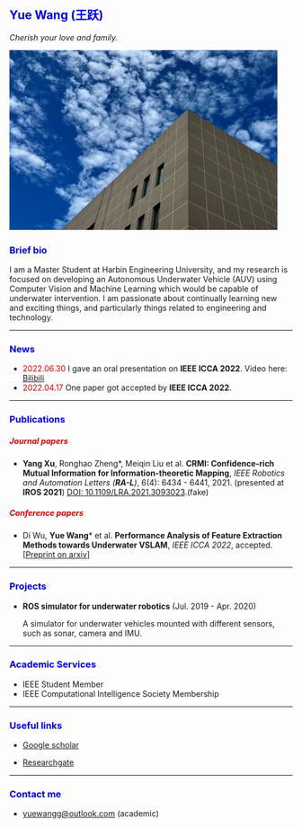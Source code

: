 ## <font color="#0000dd">Yue Wang (王跃)</font>

*Cherish your love and family.*

![sky](sky.jpg)

### <font color="#0000dd">Brief bio</font>

I am a Master Student at Harbin Engineering University, and my research is focused on developing an Autonomous Underwater Vehicle (AUV) using Computer Vision and Machine Learning which would be capable of underwater intervention. I am passionate about continually learning new and exciting things, and particularly things related to engineering and technology.

---

### <font color="#0000dd">News</font>

- <font color="#dd0000">2022.06.30</font> I gave an oral presentation on **IEEE ICCA 2022**. Video here: [Bilibili](https://www.bilibili.com/video/BV1JT41137RZ?spm_id_from=333.999.0.0)
- <font color="#dd0000">2022.04.17</font> One paper got accepted by **IEEE ICCA 2022**.

---

### <font color="#0000dd">Publications</font>

##### <font color="#dd0000">Journal papers</font>

- **Yang Xu**, Ronghao Zheng\*, Meiqin Liu et al. **CRMI: Confidence-rich Mutual Information for Information-theoretic Mapping**, *IEEE Robotics and Automation Letters (**RA-L**)*, 6(4): 6434 - 6441, 2021. (presented at **IROS 2021**) [DOI: 10.1109/LRA.2021.3093023](https://ieeexplore.ieee.org/document/9466474).(fake)

##### <font color="#dd0000">Conference papers</font>

- Di Wu, **Yue Wang**\* et al. **Performance Analysis of Feature Extraction Methods towards Underwater VSLAM**, *IEEE ICCA 2022*, accepted. [[Preprint on arxiv]()]


---

### <font color="#0000dd">Projects</font>

- **ROS simulator for underwater robotics** (Jul. 2019 - Apr. 2020)

  A simulator for underwater vehicles mounted with different sensors, such as sonar, camera and IMU.

---

### <font color="#0000dd">Academic Services</font>

- IEEE Student Member
- IEEE Computational Intelligence Society Membership

---

### <font color="#0000dd">Useful links</font>

- [Google scholar]() 

- [Researchgate]() 

---

### <font color="#0000dd">Contact me</font>

- yuewangg@outlook.com (academic)
